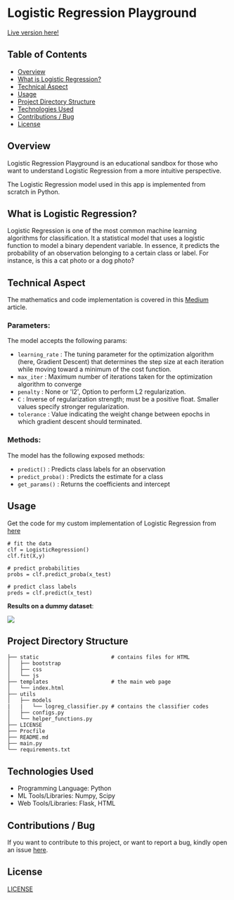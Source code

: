 # Logistic Regression Playground
[Live version here!](https://play-with-lr.herokuapp.com/)

## Table of Contents
- [Overview](#overview)
- [What is Logistic Regression?](#what-is-logistic-regression)
- [Technical Aspect](#technical-aspect)
- [Usage](#usage)
- [Project Directory Structure](#project-directory-structure)
- [Technologies Used](#technologies-used)
- [Contributions / Bug](#contributions--bug)
- [License](#license)

## Overview
Logistic Regression Playground is an educational sandbox for those who want to understand Logistic Regression from a more intuitive perspective.

The Logistic Regression model used in this app is implemented from scratch in Python.

## What is Logistic Regression?
Logistic Regression is one of the most common machine learning algorithms for classification. It a statistical model that uses a logistic function to model a binary dependent variable. In essence, it predicts the probability of an observation belonging to a certain class or label. For instance, is this a cat photo or a dog photo?

## Technical Aspect
The mathematics and code implementation is covered in this [Medium](https://towardsdatascience.com/implement-logistic-regression-with-l2-regularization-from-scratch-in-python-20bd4ee88a59) article.

### Parameters: 
The model accepts the following params:
- `learning_rate` : The tuning parameter for the optimization algorithm (here, Gradient Descent) that determines the step size at each iteration while moving toward a minimum of the cost function.
- `max_iter` : Maximum number of iterations taken for the optimization algorithm to converge
- `penalty` : None or 'l2', Option to perform L2 regularization.
- `C` : Inverse of regularization strength; must be a positive float. Smaller values specify stronger regularization. 
- `tolerance` : Value indicating the weight change between epochs in which gradient descent should terminated. 

### Methods:
The model has the following exposed methods:
- `predict()` : Predicts class labels for an observation
- `predict_proba()` : Predicts the estimate for a class
- `get_params()` : Returns the coefficients and intercept

## Usage
Get the code for my custom implementation of Logistic Regression from [here](https://gist.github.com/arya46/59536f6231ffd13c509aa1be59212cfa#file-log_reg_clf-py)
```
# fit the data
clf = LogisticRegression()
clf.fit(X,y)

# predict probabilities
probs = clf.predict_proba(x_test)

# predict class labels
preds = clf.predict(x_test)
```

__Results on a dummy dataset__:

<img src="https://miro.medium.com/max/518/1*cg5u-0iKthH82o0d7yu8uA.jpeg">

## Project Directory Structure
```
├── static                       # contains files for HTML
│   ├── bootstrap
│   ├── css
│   └── js
├── templates                    # the main web page
│   └── index.html 
├── utils 
│   ├── models
|   |   └── logreg_classifier.py # contains the classifier codes
│   ├── configs.py
│   └── helper_functions.py
├── LICENSE
├── Procfile
├── README.md
├── main.py
└── requirements.txt
```

## Technologies Used
- Programming Language: Python
- ML Tools/Libraries: Numpy, Scipy
- Web Tools/Libraries: Flask, HTML

## Contributions / Bug
If you want to contribute to this project, or want to report a bug, kindly open an issue [here](https://github.com/arya46/play-with-LR/issues/new).

## License
[LICENSE](https://github.com/arya46/play-with-LR/blob/master/LICENSE)